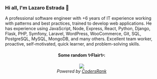 ###  Hi all, I'm Lazaro Estrada 👋

A professional software engineer with +6 years of IT experience working with patterns and best practices, trained to develop web applications. He has experience using JavaScript, Node, Express, React, Python, Django, Flask, PHP, Symfony, Laravel, WordPress, WooCommerce, Git, SQL, PostgreSQL, MySQL, MongoDB, and many others. Excellent team worker, proactive, self-motivated, quick learner, and problem-solving skills.

<h4 align="center">Some random ✨Flair✨:</h4>

<p align="center">
  <a href="https://profile.codersrank.io/user/lazaromer97/"><img src="https://cr-ss-service.azurewebsites.net/api/ScreenShot?widget=summary&username=lazaromer97&badges=3&show-avatar=false"/></a>
  <br/>
  <em>Powered by <a href="https://codersrank.io">CodersRank</a></em>
</p>
